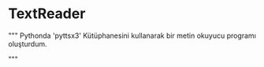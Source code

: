 # TextReader

"""
Pythonda 'pyttsx3' Kütüphanesini kullanarak bir metin okuyucu programı oluşturdum.



"""
